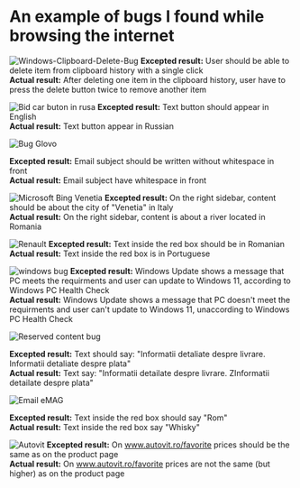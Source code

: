 # An example of bugs I found while browsing the internet

![Windows-Clipboard-Delete-Bug](https://user-images.githubusercontent.com/6968778/186663933-7948c6a7-7f4e-449c-b315-93d1120d928c.gif)
**Excepted result:** User should be able to delete item from clipboard history with a single click  
**Actual result:** After deleting one item in the clipboard history, user have to press the delete button twice to remove another item 

![Bid car buton in rusa](https://user-images.githubusercontent.com/6968778/184931862-cdca44a8-8e44-4fe8-a7bf-c788e8dc2748.jpg)
**Excepted result:** Text button should appear in English  
**Actual result:** Text button  appear in Russian

![Bug Glovo](https://user-images.githubusercontent.com/6968778/184931866-93ba6f57-7175-4df5-9396-234c3b77e91d.jpg)

**Excepted result:** Email subject should be written without whitespace in front  
**Actual result:** Email subject have whitespace in front

![Microsoft Bing Venetia](https://user-images.githubusercontent.com/6968778/184931869-32b4bb0b-7025-4ecd-8541-8c83e224a838.jpeg)
**Excepted result:** On the right sidebar, content should be about the city of "Venetia" in Italy  
**Actual result:** On the right sidebar, content is about a river located in Romania

![Renault](https://user-images.githubusercontent.com/6968778/184942133-41ebfb46-04db-478b-9c02-d8f9ffaa2dc5.jpg)
**Excepted result:** Text inside the red box should be in Romanian  
**Actual result:** Text inside the red box is in Portuguese 

![windows bug](https://user-images.githubusercontent.com/6968778/184931880-db8ac526-a48f-49f8-a186-2d9d5bbc93c8.jpg)
**Excepted result:** Windows Update shows a message that PC meets the requirments and user can update to Windows 11, according to Windows PC Health Check  
**Actual result:** Windows Update shows a message that PC doesn't meet the requirments and user can't update to Windows 11, unaccording to Windows PC Health Check

![Reserved content bug](https://user-images.githubusercontent.com/6968778/184931875-3d56ec60-63eb-46fc-bc05-e4b2766d35a7.jpg)

**Excepted result:** Text should say: "Informatii detaliate despre livrare. Informatii detaliate despre plata"        
**Actual result:** Text say: "Informatii detailate despre livrare. ZInformatii detailate despre plata"

![Email eMAG](https://user-images.githubusercontent.com/6968778/184946845-86c0800e-a553-441f-9a6f-962c9ae9b6dd.jpeg)

**Excepted result:** Text inside the red box should say "Rom"   
**Actual result:** Text inside the red box say "Whisky"

![Autovit](https://user-images.githubusercontent.com/6968778/184949397-ad95fe79-a93a-476c-b535-f1ea2d13b0cb.jpg)
**Excepted result:** On www.autovit.ro/favorite prices should be the same as on the product page  
**Actual result:** On www.autovit.ro/favorite prices are not the same (but higher) as on the product page




